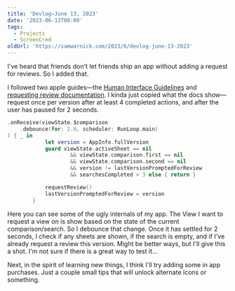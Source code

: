 ```yaml
---
title: 'Devlog—June 13, 2023'
date: '2023-06-13T08:00'
tags:
  - Projects
  - ScreenCred
oldUrl: 'https://samwarnick.com/2023/6/devlog-june-13-2023'
---
```


I've heard that friends don't let friends ship an app without adding a request for reviews. So I added that.

I followed two apple guides—the [Human Interface Guidelines](https://developer.apple.com/design/human-interface-guidelines/ratings-and-reviews) and [requesting review documentation](https://developer.apple.com/documentation/storekit/requesting_app_store_reviews). I kinda just copied what the docs show—request once per version after at least 4 completed actions, and after the user has paused for 2 seconds.

```swift
.onReceive(viewState.$comparison
	.debounce(for: 2.0, scheduler: RunLoop.main)
) { _ in
            let version = AppInfo.fullVersion
            guard viewState.activeSheet == nil
                    && viewState.comparison.first == nil
                    && viewState.comparison.second == nil
                    && version != lastVersionPromptedForReview
                    && searchesCompleted > 3 else { return }

            requestReview()
            lastVersionPromptedForReview = version
        }
```

Here you can see some of the ugly internals of my app. The View I want to request a view on is show based on the state of the current comparison/search. So I debounce that change. Once it has settled for 2 seconds, I check if any sheets are shown, if the search is empty, and if I've already request a review this version. Might be better ways, but I'll give this a shot. I'm not sure if there is a great way to test it...

Next, in the spirit of learning new things, I think I'll try adding some in app purchases. Just a couple small tips that will unlock alternate icons or something.
